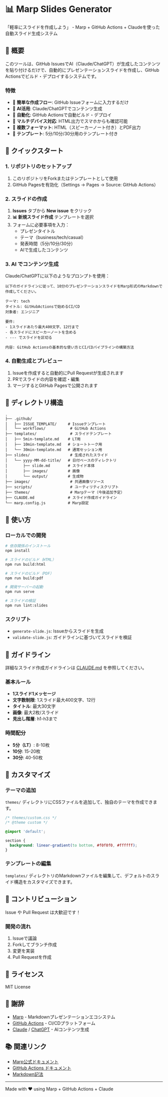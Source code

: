 # 📊 Marp Slides Generator

「軽率にスライドを作成しよう」 - Marp + GitHub Actions + Claudeを使った自動スライド生成システム

## 🎯 概要

このツールは、GitHub IssuesでAI（Claude/ChatGPT）が生成したコンテンツを貼り付けるだけで、自動的にプレゼンテーションスライドを作成し、GitHub Actionsでビルド・デプロイするシステムです。

### 特徴

- 📝 **簡単な作成フロー**: GitHub Issueフォームに入力するだけ
- 🤖 **AI活用**: Claude/ChatGPTでコンテンツ生成
- 🚀 **自動化**: GitHub Actionsで自動ビルド・デプロイ
- 📱 **マルチデバイス対応**: HTML出力でスマホからも確認可能
- 📄 **複数フォーマット**: HTML（スピーカーノート付き）とPDF出力
- 🎨 **テンプレート**: 5分/10分/30分用のテンプレート付き

## 🚀 クイックスタート

### 1. リポジトリのセットアップ

1. このリポジトリをForkまたはテンプレートとして使用
2. GitHub Pagesを有効化（Settings → Pages → Source: GitHub Actions）

### 2. スライドの作成

1. **Issues** タブから **New issue** をクリック
2. **📊 新規スライド作成** テンプレートを選択
3. フォームに必要事項を入力：
   - プレゼンタイトル
   - テーマ（business/tech/casual）
   - 発表時間（5分/10分/30分）
   - AIで生成したコンテンツ

### 3. AI でコンテンツ生成

Claude/ChatGPTに以下のようなプロンプトを使用：

```
以下のガイドラインに従って、10分のプレゼンテーションスライドをMarp形式のMarkdownで作成してください。

テーマ: tech
タイトル: GitHubActionsで始めるCI/CD
対象者: エンジニア

要件:
- 1スライドあたり最大400文字、12行まで
- 各スライドにスピーカーノートを含める
- --- でスライドを区切る

内容: GitHub Actionsの基本的な使い方とCI/CDパイプラインの構築方法
```

### 4. 自動生成とプレビュー

1. Issueを作成すると自動的にPull Requestが生成されます
2. PRでスライドの内容を確認・編集
3. マージするとGitHub Pagesで公開されます

## 📁 ディレクトリ構造

```
.
├── .github/
│   ├── ISSUE_TEMPLATE/     # Issueテンプレート
│   └── workflows/           # GitHub Actions
├── templates/               # スライドテンプレート
│   ├── 5min-template.md    # LT用
│   ├── 10min-template.md   # ショートトーク用
│   └── 30min-template.md   # 通常セッション用
├── slides/                  # 生成されたスライド
│   └── yyyy-MM-dd-title/   # 日付ベースのディレクトリ
│       ├── slide.md        # スライド本体
│       ├── images/         # 画像
│       └── output/         # 生成物
├── images/                  # 共通画像リソース
├── scripts/                 # ユーティリティスクリプト
├── themes/                  # Marpテーマ（今後追加予定）
├── CLAUDE.md               # スライド作成ガイドライン
└── marp.config.js          # Marp設定

```

## 📖 使い方

### ローカルでの開発

```bash
# 依存関係のインストール
npm install

# スライドのビルド（HTML）
npm run build:html

# スライドのビルド（PDF）
npm run build:pdf

# 開発サーバーの起動
npm run serve

# スライドの検証
npm run lint:slides
```

### スクリプト

- `generate-slide.js`: Issueからスライドを生成
- `validate-slide.js`: ガイドラインに基づいてスライドを検証

## 📝 ガイドライン

詳細なスライド作成ガイドラインは [CLAUDE.md](./CLAUDE.md) を参照してください。

### 基本ルール

- **1スライド1メッセージ**
- **文字数制限**: 1スライド最大400文字、12行
- **タイトル**: 最大30文字
- **画像**: 最大2枚/スライド
- **見出し階層**: h1-h3まで

### 時間配分

- **5分（LT）**: 8-10枚
- **10分**: 15-20枚  
- **30分**: 40-50枚

## 🎨 カスタマイズ

### テーマの追加

`themes/` ディレクトリにCSSファイルを追加して、独自のテーマを作成できます。

```css
/* themes/custom.css */
/* @theme custom */

@import 'default';

section {
  background: linear-gradient(to bottom, #f0f0f0, #ffffff);
}
```

### テンプレートの編集

`templates/` ディレクトリのMarkdownファイルを編集して、デフォルトのスライド構造をカスタマイズできます。

## 🤝 コントリビューション

Issue や Pull Request は大歓迎です！

### 開発の流れ

1. Issueで議論
2. Forkしてブランチ作成
3. 変更を実装
4. Pull Requestを作成

## 📄 ライセンス

MIT License

## 🙏 謝辞

- [Marp](https://marp.app/) - Markdownプレゼンテーションエコシステム
- [GitHub Actions](https://github.com/features/actions) - CI/CDプラットフォーム
- [Claude](https://claude.ai/) / [ChatGPT](https://chat.openai.com/) - AIコンテンツ生成

## 📚 関連リンク

- [Marp公式ドキュメント](https://marpit.marp.app/)
- [GitHub Actions ドキュメント](https://docs.github.com/ja/actions)
- [Markdown記法](https://www.markdownguide.org/)

---

Made with ❤️ using Marp + GitHub Actions + Claude